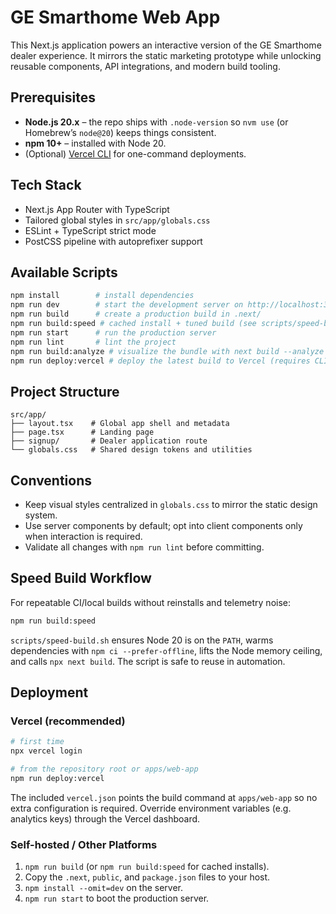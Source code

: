 # GE Smarthome Web App

This Next.js application powers an interactive version of the GE Smarthome dealer experience. It mirrors the static marketing prototype while unlocking reusable components, API integrations, and modern build tooling.

## Prerequisites
- **Node.js 20.x** – the repo ships with `.node-version` so `nvm use` (or Homebrew’s `node@20`) keeps things consistent.
- **npm 10+** – installed with Node 20.
- (Optional) [Vercel CLI](https://vercel.com/docs/cli) for one-command deployments.

## Tech Stack
- Next.js App Router with TypeScript
- Tailored global styles in `src/app/globals.css`
- ESLint + TypeScript strict mode
- PostCSS pipeline with autoprefixer support

## Available Scripts
```bash
npm install        # install dependencies
npm run dev        # start the development server on http://localhost:3000
npm run build      # create a production build in .next/
npm run build:speed # cached install + tuned build (see scripts/speed-build.sh)
npm run start      # run the production server
npm run lint       # lint the project
npm run build:analyze # visualize the bundle with next build --analyze
npm run deploy:vercel # deploy the latest build to Vercel (requires CLI auth)
```

## Project Structure
```
src/app/
├── layout.tsx    # Global app shell and metadata
├── page.tsx      # Landing page
├── signup/       # Dealer application route
└── globals.css   # Shared design tokens and utilities
```

## Conventions
- Keep visual styles centralized in `globals.css` to mirror the static design system.
- Use server components by default; opt into client components only when interaction is required.
- Validate all changes with `npm run lint` before committing.

## Speed Build Workflow

For repeatable CI/local builds without reinstalls and telemetry noise:

```bash
npm run build:speed
```

`scripts/speed-build.sh` ensures Node 20 is on the `PATH`, warms dependencies with `npm ci --prefer-offline`, lifts the Node memory ceiling, and calls `npx next build`. The script is safe to reuse in automation.

## Deployment

### Vercel (recommended)

```bash
# first time
npx vercel login

# from the repository root or apps/web-app
npm run deploy:vercel
```

The included `vercel.json` points the build command at `apps/web-app` so no extra configuration is required. Override environment variables (e.g. analytics keys) through the Vercel dashboard.

### Self-hosted / Other Platforms

1. `npm run build` (or `npm run build:speed` for cached installs).
2. Copy the `.next`, `public`, and `package.json` files to your host.
3. `npm install --omit=dev` on the server.
4. `npm run start` to boot the production server.
